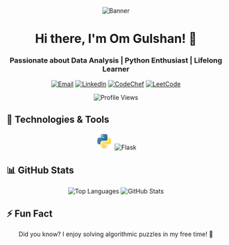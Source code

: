 <!-- Banner Image -->
<p align="center">
  <img src="https://static.startuptalky.com/2022/03/Importance-of-Business-Analysts-of-Organizational-Growth.jpg" alt="Banner" width="800">
</p>

<h1 align="center">Hi there, I'm Om Gulshan! 👋</h1>
<h3 align="center">Passionate about Data Analysis | Python Enthusiast | Lifelong Learner</h3>

<p align="center">
  <a href="mailto:omgulshan001@gmail.com"><img src="https://img.shields.io/badge/-Email%20Me-D14836?style=flat-square&logo=gmail&logoColor=white" alt="Email"></a>
  <a href="https://linkedin.com/in/omgulshan"><img src="https://img.shields.io/badge/-LinkedIn-0077B5?style=flat-square&logo=linkedin&logoColor=white" alt="LinkedIn"></a>
  <a href="https://www.codechef.com/users/omgulshan001"><img src="https://img.shields.io/badge/-CodeChef-5B4638?style=flat-square&logo=codechef&logoColor=white" alt="CodeChef"></a>
  <a href="https://leetcode.com/omgulshan001/"><img src="https://img.shields.io/badge/-LeetCode-FFA116?style=flat-square&logo=leetcode&logoColor=white" alt="LeetCode"></a>
</p>

<p align="center">
  <img src="https://komarev.com/ghpvc/?username=omgulshan&label=Profile%20views&color=0e75b6&style=flat-square" alt="Profile Views">
</p>

## 🔧 Technologies & Tools
<p align="center">
  <img src="https://raw.githubusercontent.com/devicons/devicon/master/icons/python/python-original.svg" alt="Python" width="40" height="40">
  <img src="https://www.vectorlogo.zone/logos/pocoo_flask/pocoo_flask-icon.svg" alt="Flask" width="40" height="40">
  <!-- Add more icons for other technologies and tools -->
</p>

## 📊 GitHub Stats
<p align="center">
  <img align="center" src="https://github-readme-stats.vercel.app/api/top-langs?username=omgulshan&show_icons=true&locale=en&layout=compact" alt="Top Languages">
  <img align="center" src="https://github-readme-stats.vercel.app/api?username=omgulshan&show_icons=true&locale=en" alt="GitHub Stats">
</p>

## ⚡ Fun Fact
<p align="center">
  Did you know? I enjoy solving algorithmic puzzles in my free time! 🧩
</p>

<!-- Replace URLs and image paths with your actual information -->
